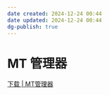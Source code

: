 ```yaml
---
date created: 2024-12-24 00:44
date updated: 2024-12-24 00:44
dg-publish: true
---
```


# MT 管理器

[下载 | MT管理器](https://mt2.cn/download/)
